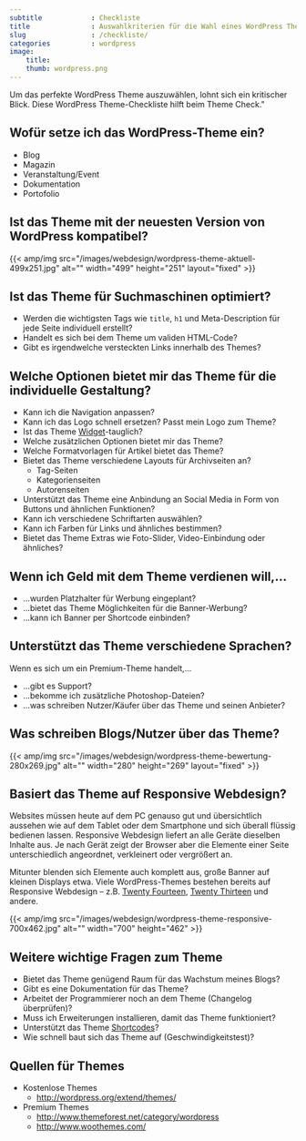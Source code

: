 ```yaml
---
subtitle            : Checkliste
title               : Auswahlkriterien für die Wahl eines WordPress Themes 
slug                : /checkliste/
categories          : wordpress
image:
    title: 
    thumb: wordpress.png
---
```

Um das perfekte WordPress Theme auszuwählen, lohnt sich ein kritischer Blick. Diese WordPress Theme-Checkliste hilft beim Theme Check."
<!-- readmore -->

## Wofür setze ich das WordPress-Theme ein?

* Blog
* Magazin
* Veranstaltung/Event
* Dokumentation
* Portofolio

## Ist das Theme mit der neuesten Version von WordPress kompatibel?

{{< amp/img src="/images/webdesign/wordpress-theme-aktuell-499x251.jpg" alt="" width="499" height="251" layout="fixed" >}}

## Ist das Theme für Suchmaschinen optimiert?

* Werden die wichtigsten Tags wie `title`, `h1` und Meta-Description für jede Seite individuell erstellt?
* Handelt es sich bei dem Theme um validen HTML-Code?
* Gibt es irgendwelche versteckten Links innerhalb des Themes?

## Welche Optionen bietet mir das Theme für die individuelle Gestaltung?

* Kann ich die Navigation anpassen?
* Kann ich das Logo schnell ersetzen? Passt mein Logo zum Theme?
* Ist das Theme [Widget][8]-tauglich?
* Welche zusätzlichen Optionen bietet mir das Theme?
* Welche Formatvorlagen für Artikel bietet das Theme?
* Bietet das Theme verschiedene Layouts für Archivseiten an?
    * Tag-Seiten
    * Kategorienseiten
    * Autorenseiten
* Unterstützt das Theme eine Anbindung an Social Media in Form von Buttons und ähnlichen Funktionen?
* Kann ich verschiedene Schriftarten auswählen?
* Kann ich Farben für Links und ähnliches bestimmen?
* Bietet das Theme Extras wie Foto-Slider, Video-Einbindung oder ähnliches?

## Wenn ich Geld mit dem Theme verdienen will,...

* ...wurden Platzhalter für Werbung eingeplant?
* ...bietet das Theme Möglichkeiten für die Banner-Werbung?
* ...kann ich Banner per Shortcode einbinden?

## Unterstützt das Theme verschiedene Sprachen?

Wenn es sich um ein Premium-Theme handelt,...

* ...gibt es Support?
* ...bekomme ich zusätzliche Photoshop-Dateien?
* ...was schreiben Nutzer/Käufer über das Theme und seinen Anbieter?

## Was schreiben Blogs/Nutzer über das Theme?

{{< amp/img src="/images/webdesign/wordpress-theme-bewertung-280x269.jpg" alt="" width="280" height="269" layout="fixed" >}}

## Basiert das Theme auf Responsive Webdesign?

Websites müssen heute auf dem PC genauso gut und übersichtlich aussehen wie auf dem Tablet oder dem Smartphone und sich überall flüssig bedienen lassen. Responsive Webdesign liefert an alle Geräte dieselben Inhalte aus. Je nach Gerät zeigt der Browser aber die Elemente einer Seite unterschiedlich angeordnet, verkleinert oder vergrößert an.

Mitunter blenden sich Elemente auch komplett aus, große Banner auf kleinen Displays etwa. Viele WordPress-Themes bestehen bereits auf Responsive Webdesign – z.B. [Twenty Fourteen][9], [Twenty Thirteen][10] und andere.

{{< amp/img src="/images/webdesign/wordpress-theme-responsive-700x462.jpg" alt="" width="700" height="462" >}}

## Weitere wichtige Fragen zum Theme

- Bietet das Theme genügend Raum für das Wachstum meines Blogs?
- Gibt es eine Dokumentation für das Theme?
- Arbeitet der Programmierer noch an dem Theme (Changelog überprüfen)?
- Muss ich Erweiterungen installieren, damit das Theme funktioniert?
- Unterstützt das Theme [Shortcodes](http://codex.wordpress.org/Shortcode)?
- Wie schnell baut sich das Theme auf (Geschwindigkeitstest)?

## Quellen für Themes

* Kostenlose Themes
    * http://wordpress.org/extend/themes/
* Premium Themes
    * http://www.themeforest.net/category/wordpress
    * http://www.woothemes.com/

[8]: http://codex.wordpress.org/WordPress_Widgets
[9]: https://wordpress.org/themes/twentyfourteen/
[10]: https://wordpress.org/themes/twentythirteen/